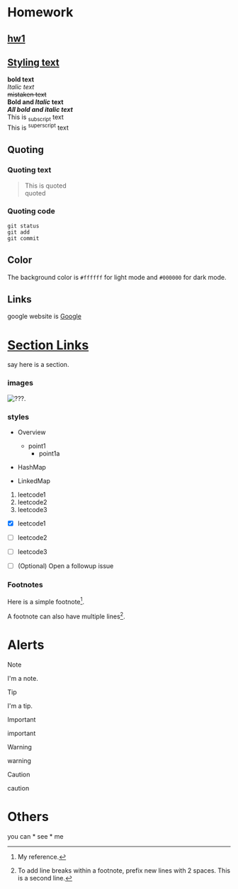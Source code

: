 # Homework
## [hw1](hw1.md)
## [Styling text](#Styling-text)
**bold text**   
*Italic text*   
~~mistaken text~~   
**Bold and _Italic_ text**   
***All bold and italic text***   
This is <sub>subscript</sub> text   
This is <sup>superscript</sup> text
## Quoting
### Quoting text
> This is quoted   
> quoted
### Quoting code
```
git status
git add
git commit
```

## Color
The background color is `#ffffff` for light mode and `#000000` for dark mode.

## Links
google website is [Google](https://www.google.com/)

# [Section Links](#Section-Links)
say here is a section.

### images
![???.](https://myoctocat.com/assets/images/base-octocat.svg)


### styles
- Overview
  - point1
    - point1a

- HashMap
- LinkedMap

1. leetcode1
2. leetcode2
3. leetcode3

- [x] leetcode1
- [ ] leetcode2
- [ ] leetcode3
- [ ] \(Optional) Open a followup issue




### Footnotes
Here is a simple footnote[^1].

A footnote can also have multiple lines[^2].

[^1]: My reference.   
[^2]: To add line breaks within a footnote, prefix new lines with 2 spaces.
This is a second line.


# Alerts   
> [!NOTE]
> I'm a note. 

> [!TIP]
> I'm a tip.

> [!IMPORTANT]
> important

> [!WARNING]
> warning 

> [!CAUTION]
> caution       

# Others
 <!-- you cannot see me. -->
you can \* see \* me   
